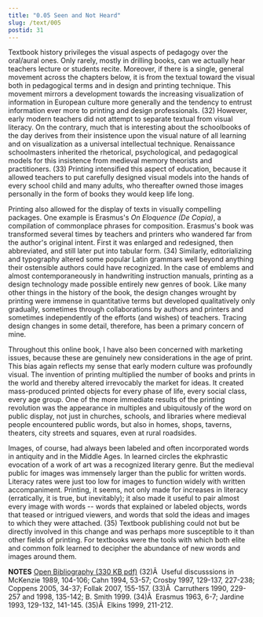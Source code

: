 ```yaml
---
title: "0.05 Seen and Not Heard"
slug: /text/005
postid: 31
---
```

Textbook history privileges the visual aspects of pedagogy over the oral/aural ones. Only rarely, mostly in drilling books, can we actually hear teachers lecture or students recite. Moreover, if there is a single, general movement across the chapters below, it is from the textual toward the visual both in pedagogical terms and in design and printing technique. This movement mirrors a development towards the increasing visualization of information in European culture more generally and the tendency to entrust information ever more to printing and design professionals. (32) However, early modern teachers did not attempt to separate textual from visual literacy. On the contrary, much that is interesting about the schoolbooks of the day derives from their insistence upon the visual nature of all learning and on visualization as a universal intellectual technique. Renaissance schoolmasters inherited the rhetorical, psychological, and pedagogical models for this insistence from medieval memory theorists and practitioners. (33) Printing intensified this aspect of education, because it allowed teachers to put carefully designed visual models into the hands of every school child and many adults, who thereafter owned those images personally in the form of books they would keep life long.

Printing also allowed for the display of texts in visually compelling packages. One example is Erasmus's <em>On Eloquence (De Copia)</em>, a compilation of commonplace phrases for composition. Erasmus's book was transformed several times by teachers and printers who wandered far from the author's original intent. First it was enlarged and redesigned, then abbreviated, and still later put into tabular form. (34) Similarly, editorializing and typography altered some popular Latin grammars well beyond anything their ostensible authors could have recognized. In the case of emblems and almost contemporaneously in handwriting instruction manuals, printing as a design technology made possible entirely new genres of book. Like many other things in the history of the book, the design changes wrought by printing were immense in quantitative terms but developed qualitatively only gradually, sometimes through collaborations by authors and printers and sometimes independently of the efforts (and wishes) of teachers. Tracing design changes in some detail, therefore, has been a primary concern of mine.

Throughout this online book, I have also been concerned with marketing issues, because these are genuinely new considerations in the age of print. This bias again reflects my sense that early modern culture was profoundly visual. The invention of printing multiplied the number of books and prints in the world and thereby altered irrevocably the market for ideas. It created mass-produced printed objects for every phase of life, every social class, every age group. One of the more immediate results of the printing revolution was the appearance in multiples and ubiquitously of the word on public display, not just in churches, schools, and libraries where medieval people encountered public words, but also in homes, shops, taverns, theaters, city streets and squares, even at rural roadsides.

Images, of course, had always been labeled and often incorporated words in antiquity and in the Middle Ages. In learned circles the ekphrastic evocation of a work of art was a recognized literary genre. But the medieval public for images was immensely larger than the public for written words. Literacy rates were just too low for images to function widely with written accompaniment. Printing, it seems, not only made for increases in literacy (erratically, it is true, but inevitably); it also made it useful to pair almost every image with words -- words that explained or labeled objects, words that teased or intrigued viewers, and words that sold the ideas and images to which they were attached. (35) Textbook publishing could not but be directly involved in this change and was perhaps more susceptible to it than other fields of printing. For textbooks were the tools with which both elite and common folk learned to decipher the abundance of new words and images around them.

<strong>NOTES</strong>
<a href="http://www.humanismforsale.org/bibliography.pdf" target="new">Open Bibliography (330 KB pdf)</a>
(32)Â  Useful discusssions in McKenzie 1989, 104-106; Cahn 1994, 53-57; Crosby 1997, 129-137, 227-238; Coppens 2005, 34-37; Follak 2007, 155-157.
(33)Â  Carruthers 1990, 229-257 and 1998, 135-142; B. Smith 1999.
(34)Â  Erasmus 1963, 6-7; Jardine 1993, 129-132, 141-145.
(35)Â  Elkins 1999, 211-212.
